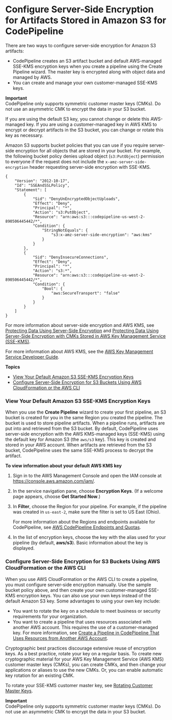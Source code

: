 # Configure Server\-Side Encryption for Artifacts Stored in Amazon S3 for CodePipeline<a name="S3-artifact-encryption"></a>

There are two ways to configure server\-side encryption for Amazon S3 artifacts:
+ CodePipeline creates an S3 artifact bucket and default AWS\-managed SSE\-KMS encryption keys when you create a pipeline using the Create Pipeline wizard\. The master key is encrypted along with object data and managed by AWS\.
+ You can create and manage your own customer\-managed SSE\-KMS keys\.

**Important**  
CodePipeline only supports symmetric customer master keys \(CMKs\)\. Do not use an asymmetric CMK to encrypt the data in your S3 bucket\.

If you are using the default S3 key, you cannot change or delete this AWS\-managed key\. If you are using a customer\-managed key in AWS KMS to encrypt or decrypt artifacts in the S3 bucket, you can change or rotate this key as necessary\.

Amazon S3 supports bucket policies that you can use if you require server\-side encryption for all objects that are stored in your bucket\. For example, the following bucket policy denies upload object \(`s3:PutObject`\) permission to everyone if the request does not include the `x-amz-server-side-encryption` header requesting server\-side encryption with SSE\-KMS\.

```
{
    "Version": "2012-10-17",
    "Id": "SSEAndSSLPolicy",
    "Statement": [
        {
            "Sid": "DenyUnEncryptedObjectUploads",
            "Effect": "Deny",
            "Principal": "*",
            "Action": "s3:PutObject",
            "Resource": "arn:aws:s3:::codepipeline-us-west-2-890506445442/*",
            "Condition": {
                "StringNotEquals": {
                    "s3:x-amz-server-side-encryption": "aws:kms"
                }
            }
        },
        {
            "Sid": "DenyInsecureConnections",
            "Effect": "Deny",
            "Principal": "*",
            "Action": "s3:*",
            "Resource": "arn:aws:s3:::codepipeline-us-west-2-890506445442/*",
            "Condition": {
                "Bool": {
                    "aws:SecureTransport": "false"
                }
            }
        }
    ]
}
```

For more information about server\-side encryption and AWS KMS, see [Protecting Data Using Server\-Side Encryption](https://docs.aws.amazon.com/AmazonS3/latest/dev/serv-side-encryption.html) and [Protecting Data Using Server\-Side Encryption with CMKs Stored in AWS Key Management Service \(SSE\-KMS\)](https://docs.aws.amazon.com/AmazonS3/latest/dev/UsingKMSEncryption.html)\.

For more information about AWS KMS, see the [AWS Key Management Service Developer Guide](https://docs.aws.amazon.com/kms/latest/developerguide/)\.

**Topics**
+ [View Your Default Amazon S3 SSE\-KMS Encryption Keys](#S3-view-default-keys)
+ [Configure Server\-Side Encryption for S3 Buckets Using AWS CloudFormation or the AWS CLI](#S3-rotate-customer-key)

### View Your Default Amazon S3 SSE\-KMS Encryption Keys<a name="S3-view-default-keys"></a>

When you use the **Create Pipeline** wizard to create your first pipeline, an S3 bucket is created for you in the same Region you created the pipeline\. The bucket is used to store pipeline artifacts\. When a pipeline runs, artifacts are put into and retrieved from the S3 bucket\. By default, CodePipeline uses server\-side encryption with the AWS KMS\-managed keys \(SSE\-KMS\) using the default key for Amazon S3 \(the `aws/s3` key\)\. This key is created and stored in your AWS account\. When artifacts are retrieved from the S3 bucket, CodePipeline uses the same SSE\-KMS process to decrypt the artifact\. 

**To view information about your default AWS KMS key**

1. Sign in to the AWS Management Console and open the IAM console at [https://console\.aws\.amazon\.com/iam/](https://console.aws.amazon.com/iam/)\.

1. In the service navigation pane, choose **Encryption Keys**\. \(If a welcome page appears, choose **Get Started Now**\.\)

1. In **Filter**, choose the Region for your pipeline\. For example, if the pipeline was created in `us-east-2`, make sure the filter is set to US East \(Ohio\)\.

   For more information about the Regions and endpoints available for CodePipeline, see [AWS CodePipeline Endpoints and Quotas](https://docs.aws.amazon.com/general/latest/gr/rande.html#codepipeline_region)\.

1. In the list of encryption keys, choose the key with the alias used for your pipeline \(by default, **aws/s3**\)\. Basic information about the key is displayed\.

### Configure Server\-Side Encryption for S3 Buckets Using AWS CloudFormation or the AWS CLI<a name="S3-rotate-customer-key"></a>

When you use AWS CloudFormation or the AWS CLI to create a pipeline, you must configure server\-side encryption manually\. Use the sample bucket policy above, and then create your own customer\-managed SSE\-KMS encryption keys\. You can also use your own keys instead of the default Amazon S3 key\. Some advantages to using your own key include:
+ You want to rotate the key on a schedule to meet business or security requirements for your organization\.
+ You want to create a pipeline that uses resources associated with another AWS account\. This requires the use of a customer\-managed key\. For more information, see [Create a Pipeline in CodePipeline That Uses Resources from Another AWS Account](pipelines-create-cross-account.md)\. 

Cryptographic best practices discourage extensive reuse of encryption keys\. As a best practice, rotate your key on a regular basis\. To create new cryptographic material for your AWS Key Management Service \(AWS KMS\) customer master keys \(CMKs\), you can create CMKs, and then change your applications or aliases to use the new CMKs\. Or, you can enable automatic key rotation for an existing CMK\. 

To rotate your SSE\-KMS customer master key, see [Rotating Customer Master Keys](https://docs.aws.amazon.com/kms/latest/developerguide/rotate-keys.html)\. 

**Important**  
CodePipeline only supports symmetric customer master keys \(CMKs\)\. Do not use an asymmetric CMK to encrypt the data in your S3 bucket\.